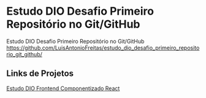 # Estudo DIO Desafio Primeiro Repositório no Git/GitHub
Estudo DIO Desafio Primeiro Repositório no Git/GitHub
https://github.com/LuisAntonioFreitas/estudo_dio_desafio_primeiro_repositorio_git_github/

## Links de Projetos
[Estudo DIO Frontend Componentizado React](https://github.com/LuisAntonioFreitas/estudo_dio_frontend_componentizado_react)
